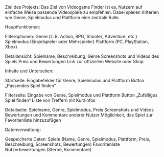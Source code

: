 Ziel des Projekts:
Das Ziel von Videogame Finder ist es, Nutzern auf einfache Weise passende Videospiele zu empfehlen. Dabei spielen Kriterien wie Genre, Spielmodus und Plattform eine zentrale Rolle.

Hauptfunktionen:

Filteroptionen:
Genre (z. B. Action, RPG, Shooter, Adventure, etc.)
Spielmodus (Einzelspieler oder Mehrspieler)
Plattform (PC, PlayStation, Xbox)

Detailansicht:
Spielname, Beschreibung, Genre
Screenshots und Videos des Spiels
Preis und Bewertungen
Link zur offiziellen Website oder Shop

Inhalte und Unterseiten:

Startseite:
Eingabefelder für Genre, Spielmodus und Plattform
Button „Passendes Spiel finden“

Filterseite:
Eingabe von Genre, Spielmodus und Plattform
Button „Zufälliges Spiel finden“
Liste von Treffern mit Kurzinfos

Detailseite:
Spielname, Genre, Spielmodus, Preis
Screenshots und Videos
Bewertungen und Kommentare anderer Nutzer
Möglichkeit, das Spiel zur Favoritenliste hinzuzufügen


Datenverwaltung:

Gespeicherte Daten:
Spiele (Name, Genre, Spielmodus, Plattform, Preis, Beschreibung, Screenshots, Bewertungen)
Favoritenliste
Nutzerbewertungen (Sterne, Kommentare)